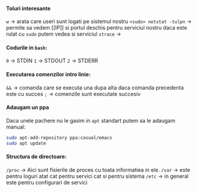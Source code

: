 #### Toluri interesante
`w` → arata care useri sunt logati pe sistemul nostru
`<sudo> netstat -tulpn` → permite sa vedem [[IP]] si portul deschis pentru serviciul nostru daca este rulat cu `sudo` putem vedea si serviciul 
 `strace` → 
#### Codurile in `bash`:
`0` → STDIN
`1` → STDOUT
`2` → STDERR
#### Executarea comenzilor intro linie:
`&&` → comanda care se executa una dupa alta daca comanda precedenta este cu succes
`;` → comenzile sunt executate succesiv

#### Adaugam un ppa
Daca unele pachere nu le gasim in `apt` standart putem sa le adaugam manual:
```bash
sudo apt-add-repository ppa:casual/emacs
sudo apt update
```


#### Structura de directoare:
`/proc` → Aici sunt fisierile de proces cu toata informatiea in ele.
`/var` → este pentru loguri atat cat pentru servici cat si pentru sistema
`/etc` → in general este pentru configurari de servici
